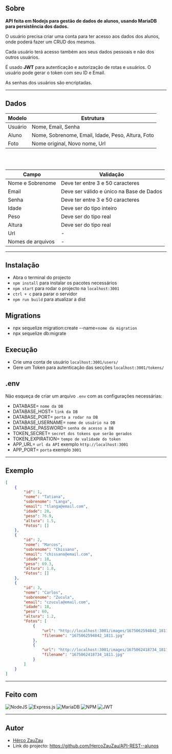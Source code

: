 ## Sobre

**API feita em Nodejs para gestão de dados de alunos, usando MariaDB para persistência dos dados.**

O usuário precisa criar uma conta para ter acesso aos dados dos alunos, onde poderá fazer um CRUD dos mesmos.

Cada usuário terá acesso também aos seus dados pessoais e não dos outros usuários.

É usado **JWT** para autenticação e autorização de rotas e usuários. O usuário pode gerar o token com seu ID e Email.

As senhas dos usuários são encriptadas.

---

## Dados

| Modelo | Estrutura |
| --- | --- |
| Usuário | Nome, Email, Senha                                |
| Aluno | Nome, Sobrenome, Email, Idade, Peso, Altura, Foto   |
| Foto | Nome original, Novo nome, Url                        |

<br>
<br>


| Campo | Validação |
| --- | --- |
| Nome e Sobrenome | Deve ter entre 3 e 50 caracteres   |
| Email | Deve ser válido e único na Base de Dados      |
| Senha | Deve ter entre 3 e 50 caracteres              |
| Idade | Deve ser do tipo inteiro                      |
| Peso | Deve ser do tipo real                          |
| Altura | Deve ser do tipo real                        |
| Url | -                                               |
| Nomes de arquivos | -                                 |

---
## Instalação

 - Abra o terminal do projecto
 - `npm install` para instalar os pacotes necessários
 - `npm start` para rodar o projecto na `localhost:3001`
 - `ctrl + c` para parar o servidor
 - `npm run build` para atualizar a dist


## Migrations

- npx sequelize migration:create --name=`nome da migration`
- npx sequelize db:migrate


## Execução

 - Crie uma conta de usuário `localhost:3001/users/` 
 - Gere um Token para autenticação das secções `localhost:3001/tokens/` 

## .env

Não esqueça de criar um arquivo `.env` com as configurações necessárias:

  - DATABASE= `nome da DB`
  - DATABASE_HOST= `link da DB`
  - DATABASE_PORT= `porta a rodar na DB`
  - DATABASE_USERNAME= `nome de usuário na DB`
  - DATABASE_PASSWORD= `senha de acesso a DB`
  - TOKEN_SECRET= `secret dos tokens que serão gerados`
  - TOKEN_EXPIRATION= `tempo de validade do token`
  - APP_URL= `url da API` exemplo `http://localhost:3001`
  - APP_PORT= `porta` exemplo `3001`


---

## Exemplo

```json
[
    {
        "id": 1,
        "nome": "Tatiana",
        "sobrenome": "Langa",
        "email": "tlanga@email.com",
        "idade": 20,
        "peso": 76.9,
        "altura": 1.5,
        "Fotos": []
    },
    {
        "id": 2,
        "nome": "Marcos",
        "sobrenome": "Chissano",
        "email": "chissano@email.com",
        "idade": 18,
        "peso": 69.3,
        "altura": 1.8,
        "Fotos": []
    },
    {
        "id": 3,
        "nome": "Carlos",
        "sobrenome": "Zucula",
        "email": "czucula@email.com",
        "idade": 18,
        "peso": 60,
        "altura": 1.2,
        "Fotos": [
            {
                "url": "http://localhost:3001/images/1675062594842_1811.jpg",
                "filename": "1675062594842_1811.jpg"
            },
            {
                "url": "http://localhost:3001/images/1675062418734_1811.jpg",
                "filename": "1675062418734_1811.jpg"
            }
        ]
    }
]
```
---

## Feito com
![NodeJS](https://img.shields.io/badge/node.js-6DA55F?style=for-the-badge&logo=node.js&logoColor=white)
![Express.js](https://img.shields.io/badge/express.js-%23404d59.svg?style=for-the-badge&logo=express&logoColor=%2361DAFB)
![MariaDB](https://img.shields.io/badge/MariaDB-003545?style=for-the-badge&logo=mariadb&logoColor=white)
![NPM](https://img.shields.io/badge/NPM-%23000000.svg?style=for-the-badge&logo=npm&logoColor=white)
![JWT](https://img.shields.io/badge/JWT-black?style=for-the-badge&logo=JSON%20web%20tokens) 

---

## Autor
- [Hérco ZauZau](https://github.com/HercoZauZau)
- Link do projecto: https://github.com/HercoZauZau/API-REST--alunos
  
